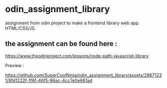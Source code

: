 # odin_assignment_library
assignment from odin project to make a frontend library web app. HTML/CSS/JS.


## the assignment can be found here : 
https://www.theodinproject.com/lessons/node-path-javascript-library

Preview : 

https://github.com/SuperCoolNinja/odin_assignment_library/assets/28671231/8fd1222f-1f6f-46f5-86ac-4cc7e0e661ad

